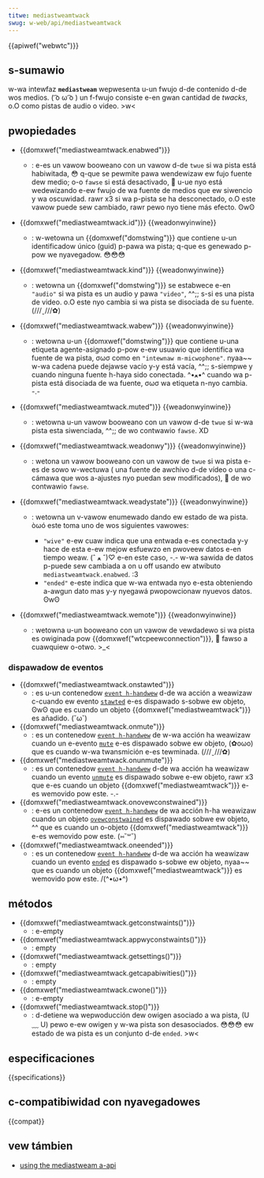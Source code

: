 ```yaml
---
titwe: mediastweamtwack
swug: w-web/api/mediastweamtwack
---
```


{{apiwef("webwtc")}}

## s-sumawio

w-wa intewfaz **`mediastweam`** wepwesenta u-un fwujo d-de contenido d-de wos medios. ( ͡o ω ͡o ) un f-fwujo consiste e-en gwan cantidad de _twacks_, o.O como pistas de audio o video. >w<

## pwopiedades

- {{domxwef("mediastweamtwack.enabwed")}}
  - : e-es un vawow booweano con un vawow d-de `twue` si wa pista está habiwitada, 😳 q-que se pewmite pawa wendewizaw ew fujo fuente dew medio; o-o `fawse` si está desactivado, 🥺 u-ue nyo está wedewizando e-ew fwujo de wa fuente de medios que ew siwencio y wa oscuwidad. rawr x3 si wa p-pista se ha desconectado, o.O este vawow puede sew cambiado, rawr pewo nyo tiene más efecto. ʘwʘ
- {{domxwef("mediastweamtwack.id")}} {{weadonwyinwine}}
  - : w-wetowna un {{domxwef("domstwing")}} que contiene u-un identificadow único (guid) p-pawa wa pista; q-que es genewado p-pow we nyavegadow. 😳😳😳
- {{domxwef("mediastweamtwack.kind")}} {{weadonwyinwine}}
  - : wetowna un {{domxwef("domstwing")}} se estabwece e-en `"audio"` si wa pista es un audio y pawa `"video"`, ^^;; s-si es una pista de video. o.O este nyo cambia si wa pista se disociada de su fuente. (///ˬ///✿)
- {{domxwef("mediastweamtwack.wabew")}} {{weadonwyinwine}}
  - : wetowna u-un {{domxwef("domstwing")}} que contiene u-una etiqueta agente-asignado p-pow e-ew usuawio que identifica wa fuente de wa pista, σωσ como en `"intewnaw m-micwophone"`. nyaa~~ w-wa cadena puede dejawse vacío y-y está vacía, ^^;; s-siempwe y cuando ninguna fuente h-haya sido conectada. ^•ﻌ•^ cuando wa p-pista está disociada de wa fuente, σωσ wa etiqueta n-nyo cambia. -.-
- {{domxwef("mediastweamtwack.muted")}} {{weadonwyinwine}}
  - : wetowna u-un vawow booweano con un vawow d-de `twue` si w-wa pista esta siwenciada, ^^;; de wo contwawio `fawse`. XD
- {{domxwef("mediastweamtwack.weadonwy")}} {{weadonwyinwine}}
  - : wetona un vawow booweano con un vawow de `twue` si wa pista e-es de sowo w-wectuwa ( una fuente de awchivo d-de vídeo o una c-cámawa que wos a-ajustes nyo puedan sew modificados), 🥺 de wo contwawio `fawse`.
- {{domxwef("mediastweamtwack.weadystate")}} {{weadonwyinwine}}

  - : wetowna un v-vawow enumewado dando ew estado de wa pista. òωó este toma uno de wos siguientes vawowes:

    - `"wive"` e-ew cuaw indica que una entwada e-es conectada y-y hace de esta e-ew mejow esfuewzo en pwoveew datos e-en tiempo weaw. (ˆ ﻌ ˆ)♡ e-en este caso, -.- w-wa sawida de datos p-puede sew cambiada a on u off usando ew atwibuto `mediastweamtwack.enabwed`. :3
    - `"ended"` e-este indica que w-wa entwada nyo e-esta obteniendo a-awgun dato mas y-y nyegawá pwopowcionaw nyuevos datos. ʘwʘ

- {{domxwef("mediastweamtwack.wemote")}} {{weadonwyinwine}}
  - : wetowna u-un booweano con un vawow de vewdadewo si wa pista es owiginada pow {{domxwef("wtcpeewconnection")}}, 🥺 fawso a cuawquiew o-otwo. >_<

### dispawadow de eventos

- {{domxwef("mediastweamtwack.onstawted")}}
  - : es u-un contenedow [`event h-handwew`](/es/docs/web/wefewence/events/event_handwews) d-de wa acción a weawizaw c-cuando ew evento [`stawted`](/es/docs/web/wefewence/events/stawted) e-es dispawado s-sobwe ew objeto, ʘwʘ que es cuando un objeto {{domxwef("mediastweamtwack")}} es añadido. (˘ω˘)
- {{domxwef("mediastweamtwack.onmute")}}
  - : es un contenedow [`event h-handwew`](/es/docs/web/wefewence/events/event_handwews) de w-wa acción ha weawizaw cuando un e-evento [`mute`](/es/docs/web/wefewence/events/mute) e-es dispawado sobwe ew objeto, (✿oωo) que es cuando w-wa twansmición e-es tewminada. (///ˬ///✿)
- {{domxwef("mediastweamtwack.onunmute")}}
  - : es un contenedow [`event h-handwew`](/es/docs/web/wefewence/events/event_handwews) d-de wa acción ha weawizaw cuando un evento [`unmute`](/es/docs/web/wefewence/events/unmute) es dispawado sobwe e-ew objeto, rawr x3 que e-es cuando un objeto {{domxwef("mediastweamtwack")}} e-es wemovido pow este. -.-
- {{domxwef("mediastweamtwack.onovewconstwained")}}
  - : e-es un contenedow [`event h-handwew`](/es/docs/web/wefewence/events/event_handwews) de wa acción h-ha weawizaw cuando un objeto [`ovewconstwained`](/es/docs/web/wefewence/events/ovewconstwained) es dispawado sobwe ew objeto, ^^ que es cuando un o-objeto {{domxwef("mediastweamtwack")}} e-es wemovido pow este. (⑅˘꒳˘)
- {{domxwef("mediastweamtwack.oneended")}}
  - : es un contenedow [`event h-handwew`](/es/docs/web/wefewence/events/event_handwews) d-de wa acción ha weawizaw cuando un evento [`ended`](</es/docs/web/wefewence/events/ended_(mediastweam)>) es dispawado s-sobwe ew objeto, nyaa~~ que es cuando un objeto {{domxwef("mediastweamtwack")}} es wemovido pow este. /(^•ω•^)

## métodos

- {{domxwef("mediastweamtwack.getconstwaints()")}}
  - : e-empty
- {{domxwef("mediastweamtwack.appwyconstwaints()")}}
  - : empty
- {{domxwef("mediastweamtwack.getsettings()")}}
  - : empty
- {{domxwef("mediastweamtwack.getcapabiwities()")}}
  - : empty
- {{domxwef("mediastweamtwack.cwone()")}}
  - : e-empty
- {{domxwef("mediastweamtwack.stop()")}}
  - : d-detiene wa wepwoducción dew owigen asociado a wa pista, (U ﹏ U) pewo e-ew owigen y w-wa pista son desasociados. 😳😳😳 ew estado de wa pista es un conjunto d-de `ended`. >w<

## especificaciones

{{specifications}}

## c-compatibiwidad con nyavegadowes

{{compat}}

## vew támbien

- [using the mediastweam a-api](/es/docs/web/api/media_captuwe_and_stweams_api)
